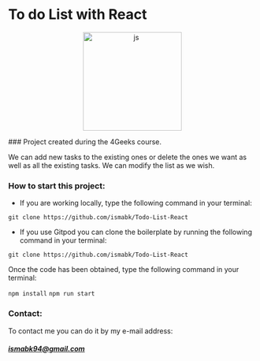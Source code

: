 # To do List with React
<p align="center">
  <img
		width="200"
		alt="js"
		src="http://javadesde0.com/wp-content/uploads/logo-react.jpg">
<p>
### Project created during the 4Geeks course.

We can add new tasks to the existing ones or delete the ones we want as well as all the existing tasks. We can modify the list as we wish.

### How to start this project:
- If you are working locally, type the following command in your terminal:

`git clone https://github.com/ismabk/Todo-List-React`

- If you use Gitpod you can clone the boilerplate by running the following command in your terminal:

`git clone https://github.com/ismabk/Todo-List-React`

Once the code has been obtained, type the following command in your terminal:

`npm install`
`npm run start`

### Contact:
To contact me you can do it by my e-mail address:
##### 	ismabk94@gmail.com

